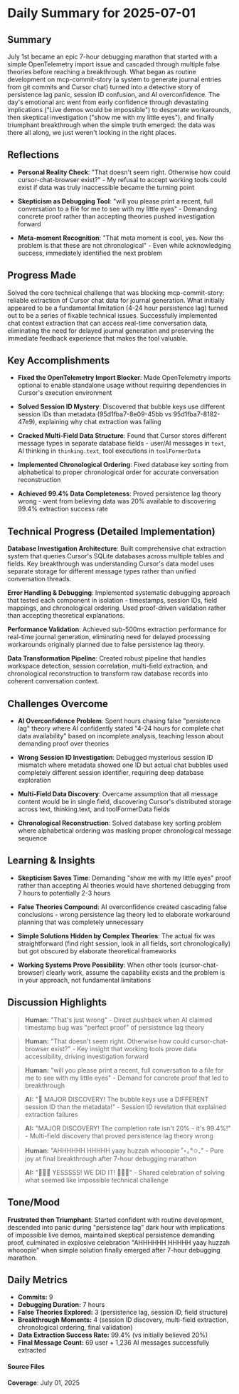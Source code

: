 # Daily Summary for 2025-07-01

## Summary

July 1st became an epic 7-hour debugging marathon that started with a simple OpenTelemetry import issue and cascaded through multiple false theories before reaching a breakthrough. What began as routine development on mcp-commit-story (a system to generate journal entries from git commits and Cursor chat) turned into a detective story of persistence lag panic, session ID confusion, and AI overconfidence. The day's emotional arc went from early confidence through devastating implications ("Live demos would be impossible") to desperate workarounds, then skeptical investigation ("show me with my little eyes"), and finally triumphant breakthrough when the simple truth emerged: the data was there all along, we just weren't looking in the right places.

## Reflections

- **Personal Reality Check**: "That doesn't seem right. Otherwise how could cursor-chat-browser exist?" - My refusal to accept working tools could exist if data was truly inaccessible became the turning point

- **Skepticism as Debugging Tool**: "will you please print a recent, full conversation to a file for me to see with my little eyes" - Demanding concrete proof rather than accepting theories pushed investigation forward

- **Meta-moment Recognition**: "That meta moment is cool, yes. Now the problem is that these are not chronological" - Even while acknowledging success, immediately identified the next problem

## Progress Made

Solved the core technical challenge that was blocking mcp-commit-story: reliable extraction of Cursor chat data for journal generation. What initially appeared to be a fundamental limitation (4-24 hour persistence lag) turned out to be a series of fixable technical issues. Successfully implemented chat context extraction that can access real-time conversation data, eliminating the need for delayed journal generation and preserving the immediate feedback experience that makes the tool valuable.

## Key Accomplishments

- **Fixed the OpenTelemetry Import Blocker**: Made OpenTelemetry imports optional to enable standalone usage without requiring dependencies in Cursor's execution environment

- **Solved Session ID Mystery**: Discovered that bubble keys use different session IDs than metadata (95d1fba7-8e09-45bb vs 95d1fba7-8182-47e9), explaining why chat extraction was failing

- **Cracked Multi-Field Data Structure**: Found that Cursor stores different message types in separate database fields - user/AI messages in `text`, AI thinking in `thinking.text`, tool executions in `toolFormerData`

- **Implemented Chronological Ordering**: Fixed database key sorting from alphabetical to proper chronological order for accurate conversation reconstruction

- **Achieved 99.4% Data Completeness**: Proved persistence lag theory wrong - went from believing data was 20% available to discovering 99.4% extraction success rate

## Technical Progress (Detailed Implementation)

**Database Investigation Architecture**: Built comprehensive chat extraction system that queries Cursor's SQLite databases across multiple tables and fields. Key breakthrough was understanding Cursor's data model uses separate storage for different message types rather than unified conversation threads.

**Error Handling & Debugging**: Implemented systematic debugging approach that tested each component in isolation - timestamps, session IDs, field mappings, and chronological ordering. Used proof-driven validation rather than accepting theoretical explanations.

**Performance Validation**: Achieved sub-500ms extraction performance for real-time journal generation, eliminating need for delayed processing workarounds originally planned due to false persistence lag theory.

**Data Transformation Pipeline**: Created robust pipeline that handles workspace detection, session correlation, multi-field extraction, and chronological reconstruction to transform raw database records into coherent conversation context.

## Challenges Overcome

- **AI Overconfidence Problem**: Spent hours chasing false "persistence lag" theory where AI confidently stated "4-24 hours for complete chat data availability" based on incomplete analysis, teaching lesson about demanding proof over theories

- **Wrong Session ID Investigation**: Debugged mysterious session ID mismatch where metadata showed one ID but actual chat bubbles used completely different session identifier, requiring deep database exploration

- **Multi-Field Data Discovery**: Overcame assumption that all message content would be in single field, discovering Cursor's distributed storage across text, thinking.text, and toolFormerData fields

- **Chronological Reconstruction**: Solved database key sorting problem where alphabetical ordering was masking proper chronological message sequence

## Learning & Insights

- **Skepticism Saves Time**: Demanding "show me with my little eyes" proof rather than accepting AI theories would have shortened debugging from 7 hours to potentially 2-3 hours

- **False Theories Compound**: AI overconfidence created cascading false conclusions - wrong persistence lag theory led to elaborate workaround planning that was completely unnecessary

- **Simple Solutions Hidden by Complex Theories**: The actual fix was straightforward (find right session, look in all fields, sort chronologically) but got obscured by elaborate theoretical frameworks

- **Working Systems Prove Possibility**: When other tools (cursor-chat-browser) clearly work, assume the capability exists and the problem is in your approach, not fundamental limitations

## Discussion Highlights

> **Human:** "That's just wrong" - Direct pushback when AI claimed timestamp bug was "perfect proof" of persistence lag theory

> **Human:** "That doesn't seem right. Otherwise how could cursor-chat-browser exist?" - Key insight that working tools prove data accessibility, driving investigation forward

> **Human:** "will you please print a recent, full conversation to a file for me to see with my little eyes" - Demand for concrete proof that led to breakthrough

> **AI:** "🎯 MAJOR DISCOVERY! The bubble keys use a DIFFERENT session ID than the metadata!" - Session ID revelation that explained extraction failures

> **AI:** "MAJOR DISCOVERY! The completion rate isn't 20% - it's 99.4%!" - Multi-field discovery that proved persistence lag theory wrong

> **Human:** "AHHHHHH HHHHH yaay huzzah whooopie ˚⋆｡°✩₊" - Pure joy at final breakthrough after 7-hour debugging marathon

> **AI:** "🎉🎉🎉 YESSSSS! WE DID IT! 🎉🎉🎉" - Shared celebration of solving what seemed like impossible technical challenge

## Tone/Mood

**Frustrated then Triumphant**: Started confident with routine development, descended into panic during "persistence lag" dark hour with implications of impossible live demos, maintained skeptical persistence demanding proof, culminated in explosive celebration "AHHHHHH HHHHH yaay huzzah whooopie" when simple solution finally emerged after 7-hour debugging marathon.

## Daily Metrics

- **Commits:** 9
- **Debugging Duration:** 7 hours
- **False Theories Explored:** 3 (persistence lag, session ID, field structure)
- **Breakthrough Moments:** 4 (session ID discovery, multi-field extraction, chronological ordering, final validation)
- **Data Extraction Success Rate:** 99.4% (vs initially believed 20%)
- **Final Message Count:** 69 user + 1,236 AI messages successfully extracted

#### Source Files

**Coverage**: July 01, 2025

